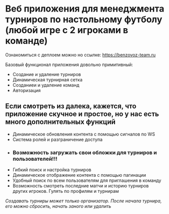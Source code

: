 <h1>Веб приложения для менеджмента турниров по настольному футболу (любой игре с 2 игроками в команде)</h1>

Ознакомиться с деплоем можно но ссылке: https://benzovoz-team.ru

Базовый функционал приложения довольно примитивный:
<ul>
  <li>Создание и удаление турниров</li>
  <li>Динамическая турнирная сетка</li>
  <li>Созданиеи и удаление команд</li>
  <li>Авторизация</li>
</ul>

<h2>Если смотреть из далека, кажется, что приложение скучное и простое, но у нас есть много дополнительных функций</h2>
<ul>
  <li>Динамическое обновления контента с помощью сигналов по WS</li>
  <li>Система ролей и разграничение доступа</li>
  <li><h3>Возможность загружать свои обложки для турниров и пользователей!!!</h3></li>
  <li>Гибкий поиск и настройка турниров</li>
  <li>Динамическое отображение контента с помощью пагинации</li>
  <li>Удобный поиск по всем пользователям для приглашения в команду</li>
  <li>Возможность смотреть последние матчи и историю турниров других игроков. Гулять по профилям и турнирам</li>
</ul>

<i>
  Создавать турниры может только организатор.
  После начала турнира, его можно сбросить, начать заного или удалить
</i>
